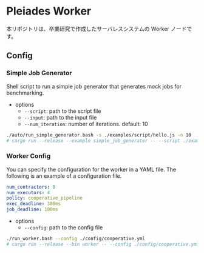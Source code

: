 # Pleiades Worker

本リポジトリは、卒業研究で作成したサーバレスシステムの Worker ノードです。

## Config

### Simple Job Generator

Shell script to run a simple job generator that generates mock jobs for benchmarking.

- options
  - `--script`: path to the script file
  - `--input`: path to the input file
  - `--num_iteration`: number of iterations. default: 10

```bash
./auto/run_simple_generator.bash -s ./examples/script/hello.js -n 10
# cargo run --release --example simple_job_generator -- --script ./examples/script/hello.js --num_iteration 100
```

### Worker Config

You can specify the configuration for the worker in a YAML file. The following is an example of a configuration file.

```yml
num_contractors: 8
num_executors: 4
policy: cooperative_pipeline
exec_deadline: 300ms
job_deadline: 100ms
```

- options
  - `--config`: path to the config file

```bash
./run_worker.bash --config ./config/cooperative.yml
# cargo run --release --bin worker -- --config ./config/cooperative.yml
```
